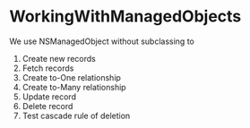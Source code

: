 # WorkingWithManagedObjects
We use NSManagedObject without subclassing to
1. Create new records
2. Fetch records
3. Create to-One relationship
4. Create to-Many relationship
5. Update record
6. Delete record
7. Test cascade rule of deletion
